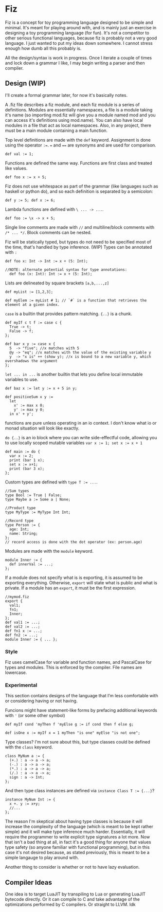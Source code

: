 # Fiz

Fiz is a concept for toy programming language designed to be simple and minimal. It's meant for playing around with, and is mainly just an exercise in designing a toy programming language (for fun). It's not a competitor to other serious functional languages, because fiz is probably not a very good language. I just wanted to put my ideas down somewhere. I cannot stress enough how dumb all this probably is.

All the design/syntax is work in progress. Once I iterate a couple of times and lock down a grammar I like, I may begin writing a parser and then compiler.

## Design (WIP)

I'll create a formal grammar later, for now it's basically notes.

A .fiz file describes a fiz module, and each fiz module is a series of definitions. Modules are essentially namespaces, a file is a module taking it's name (so importing mod.fiz will give you a module named mod and you can access it's definitions using mod.name). You can also have local modules in a file that act as local namespaces. Also, in any project, there must be a main module containing a main function. 

Top level definitions are made with the `def` keyword. Assignment is done using the operator `:=`. `=` and `==` are synonyms and are used for comparison.

    def val := 1;

Functions are defined the same way. Functions are first class and treated like values.

    def foo x := x + 5;
    
Fiz does not use whitespace as part of the grammar (like languages such as haskell or python do), and so each definition is separated by a semicolon:

    def y := 5; def x := 6;

Lambda functions are defined with `\ ... -> ...`.

    def foo := \x -> x + 5;

Single line comments are made with `//` and multiline/block comments with `/* ... */`. Block comments can be nested. 

Fiz will be statically typed, but types do not need to be specified most of the time, that's handled by type inference. (WIP) Types can be annotated with `:`

    def foo x: Int -> Int := x + (5: Int);
    
    //NOTE: alternate potential syntax for type annotations:
      def foo (x: Int): Int := x + (5: Int);

Lists are delineated by square brackets `[a,b,...,z]`

    def myList := [1,2,3];
    
    def myElem := myList # 1; // `#` is a function that retrieves the element at a given index.

`case` is a builtin that provides pattern matching. `{..}` is a chunk.

    def myIf c t f := case c {
      True -> t;
      False -> f;
    };

    def bar x y := case x {
      5  -> "five"; //x matches with 5
      @y -> "eq"; //x matches with the value of the existing variable y
      y  -> "x is" ++ (show y); //x is bound to a new variable y, which overshadows the argument
    };

`let ... in ...` is another builtin that lets you define local immutable variables to use.

    def baz x := let y := x + 5 in y;

    def positiveSum x y :=
      let
        x' := max x 0;
        y' := max y 0;
      in x' + y';

functions are pure unless operating in an io context. I don't know what io or monad situation will look like exactly.

`do {..}` is an io block where you can write side-effectful code, allowing you to use locally scoped mutable variables `var x := 1; set x := x + 1`

    def main := do {
      var x := 2;
      print (bar 1 x);
      set x := x+1;
      print (bar 3 x);
    };

Custom types are defined with `type T := ...`.

    //Sum types
    type Bool := True | False;
    type Maybe a := Some a | None;
    
    //Product type
    type MyType := MyType Int Int;
    
    //Record type
    type Person := {
      age: Int;
      name: String;
    };
    // record access is done with the dot operator (ex: person.age)

Modules are made with the `module` keyword.

    module Inner := {
      def innerVal := ...;
    };

If a module does not specify what is is exporting, it is assumed to be exporting everything. Otherwise, `export` will state what is public and what is private. If a module has an `export`, it must be the first expression.

    //mymod.fiz
    export {
      val1;
      fn1;
      Inner;
    };
    def val1 := ...;
    def val2 := ...;
    def fn1 x := ...;
    def fn2 := ...;
    module Inner := { ... };

### Style

Fiz uses camelCase for variable and function names, and PascalCase for types and modules. This is enforced by the compiler. File names are lowercase.

### Experimental

This section contains designs of the language that I'm less comfortable with or considering having or not having.

Funcions might have statement-like forms by prefacing additional keywords with `'` (or some other symbol)

    def myIf cond 'myThen f 'myElse g := if cond then f else g;
    
    def isOne x := myIf x = 1 myThen "is one" myElse "is not one";

Type classes? I'm not sure about this, but type classes could be defined with the `class` keyword.

    class MyNum a := {
      (+.) : a -> a -> a;
      (-.) : a -> a -> a;
      (*.) : a -> a -> a;
      (/.) : a -> a -> a;
      sign : a -> Int;
    };

And then type class instances are defined via `instance Class T := {...}`?

    instance MyNum Int := {
      x +. y := x+y;
      //...
    };
    
The reason I'm skeptical about having type classes is because it will increase the complexity of the language (which is meant to be kept rather simple) and it will make type inference much harder. Essentially, it will require the programmer to write explicit type signatures a lot more. Now that isn't a bad thing at all, in fact it's a good thing for anyone that values type safety (so anyone familiar with functional programming), but in this case it's not desired because, as stated previously, this is meant to be a simple langauge to play around with.

Another thing to consider is whether or not to have lazy evaluation.

## Compiler Ideas

One idea is to target LuaJIT by transpiling to Lua or generating LuaJIT bytecode directly. Or it can compile to C and take advantage of the optimizations performed by C compilers. Or straight to LLVM. Idk
